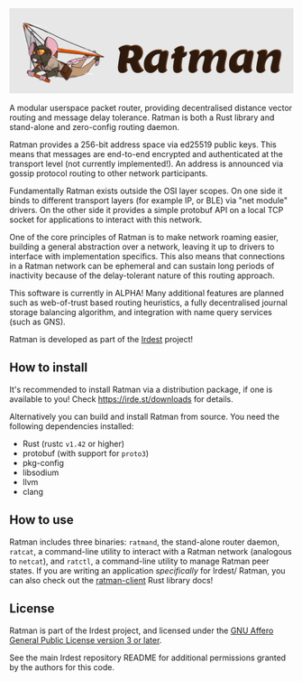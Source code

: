 ![](../docs/ratman-banner.png)

A modular userspace packet router, providing decentralised distance
vector routing and message delay tolerance.  Ratman is both a Rust
library and stand-alone and zero-config routing daemon.

Ratman provides a 256-bit address space via ed25519 public keys.  This
means that messages are end-to-end encrypted and authenticated at the
transport level (not currently implemented!).  An address is announced
via gossip protocol routing to other network participants.

Fundamentally Ratman exists outside the OSI layer scopes.  On one side
it binds to different transport layers (for example IP, or BLE) via
"net module" drivers.  On the other side it provides a simple protobuf
API on a local TCP socket for applications to interact with this
network.

One of the core principles of Ratman is to make network roaming
easier, building a general abstraction over a network, leaving it up
to drivers to interface with implementation specifics.  This also
means that connections in a Ratman network can be ephemeral and can
sustain long periods of inactivity because of the delay-tolerant
nature of this routing approach.

This software is currently in ALPHA!  Many additional features are
planned such as web-of-trust based routing heuristics, a fully
decentralised journal storage balancing algorithm, and integration
with name query services (such as GNS).

Ratman is developed as part of the [Irdest](https://irde.st) project!


## How to install

It's recommended to install Ratman via a distribution package, if one
is available to you!  Check https://irde.st/downloads for details.

Alternatively you can build and install Ratman from source.  You need
the following dependencies installed:

 - Rust (rustc `v1.42` or higher)
 - protobuf (with support for `proto3`)
 - pkg-config
 - libsodium
 - llvm
 - clang


## How to use

Ratman includes three binaries: `ratmand`, the stand-alone router
daemon, `ratcat`, a command-line utility to interact with a Ratman
network (analogous to `netcat`), and `ratctl`, a command-line utility
to manage Ratman peer states. If you are writing an application
_specifically_ for Irdest/ Ratman, you can also check out the
[ratman-client] Rust library docs!

[ratman-client]: https://docs.rs/ratman-client


## License

Ratman is part of the Irdest project, and licensed under the [GNU
Affero General Public License version 3 or
later](../licenses/agpl-3.0.md).

See the main Irdest repository README for additional permissions
granted by the authors for this code.
